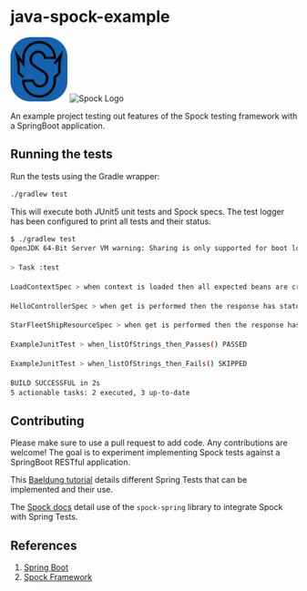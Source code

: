 # java-spock-example
<img  alt="Spock Logo" src="https://github.com/spockframework/spock/blob/master/docs/images/spock-main-logo.png?raw=true" width="100">
<img  alt="Spock Logo" src="https://spring.io/img/projects/spring-boot.svg" width="100">

An example project testing out features of the Spock testing framework with a SpringBoot application.

## Running the tests

Run the tests using the Gradle wrapper:
```bash
./gradlew test
```

This will execute both JUnit5 unit tests and Spock specs. The test logger has been configured to print 
all tests and their status.

```bash
$ ./gradlew test
OpenJDK 64-Bit Server VM warning: Sharing is only supported for boot loader classes because bootstrap classpath has been appended

> Task :test

LoadContextSpec > when context is loaded then all expected beans are created PASSED

HelloControllerSpec > when get is performed then the response has status 200 and content is 'Hello world!' PASSED

StarFleetShipResourceSpec > when get is performed then the response has status 200 and content is list of strings PASSED

ExampleJunitTest > when_listOfStrings_then_Passes() PASSED

ExampleJunitTest > when_listOfStrings_then_Fails() SKIPPED

BUILD SUCCESSFUL in 2s
5 actionable tasks: 2 executed, 3 up-to-date
```

## Contributing

Please make sure to use a pull request to add code. Any contributions are welcome!
The goal is to experiment implementing Spock tests against a SpringBoot RESTful application.

This [Baeldung tutorial](https://www.baeldung.com/spring-boot-testing) details different Spring Tests that can be 
implemented and their use.

The [Spock docs](https://spockframework.org/spock/docs/2.3/modules.html#_spring_module) detail use of the 
`spock-spring` library to integrate Spock with Spring Tests.

## References

1. [Spring Boot](https://github.com/spring-projects/spring-boot) 
2. [Spock Framework](https://github.com/spockframework/spock)

